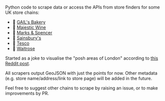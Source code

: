 Python code to scrape data or access the APIs from store finders for some UK store chains:

* 🥐 [GAIL's Bakery](https://gailsbread.co.uk/)
* 🍷 [Majestic Wine](https://www.majestic.co.uk/)
* 🛒 [Marks & Spencer](https://www.marksandspencer.com/)
* 🛒 [Sainsbury's](https://www.sainsburys.co.uk/)
* 🛒 [Tesco](https://www.tesco.com/)
* 🛒 [Waitrose](https://www.waitrose.com/)

Started as a joke to visualise the "posh areas of London" according to [this Reddit post](https://www.reddit.com/r/london/comments/wuwc6c/indicators_of_posh_area_in_london/).

All scrapers output GeoJSON with just the points for now. Other metadata (e.g. store name/address/link to store page) will be added in the future.

Feel free to suggest other chains to scrape by raising an issue, or to make improvements by PR.
